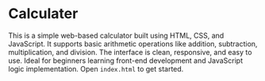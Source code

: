 # Calculater
This is a simple web-based calculator built using HTML, CSS, and JavaScript. It supports basic arithmetic operations like addition, subtraction, multiplication, and division. The interface is clean, responsive, and easy to use. Ideal for beginners learning front-end development and JavaScript logic implementation. Open `index.html` to get started.
